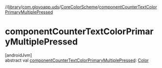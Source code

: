 //[library](../../../index.md)/[com.glovoapp.uds](../index.md)/[CoreColorScheme](index.md)/[componentCounterTextColorPrimaryMultiplePressed](component-counter-text-color-primary-multiple-pressed.md)

# componentCounterTextColorPrimaryMultiplePressed

[androidJvm]\
abstract val [componentCounterTextColorPrimaryMultiplePressed](component-counter-text-color-primary-multiple-pressed.md): [Color](https://developer.android.com/reference/kotlin/androidx/compose/ui/graphics/Color.html)
